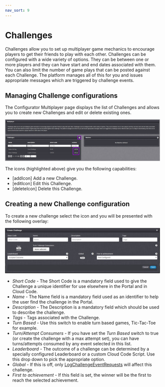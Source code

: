 ```yaml
---
nav_sort: 9
---
```


# Challenges

Challenges allow you to set up multiplayer game mechanics to encourage players to get their friends to play with each other. Challenges can be configured with a wide variety of options. They can be between one or more players and they can have start and end dates associated with them. You can also limit the number of game plays that can be posted against each Challenge. The platform manages all of this for you and issues appropriate messages which are triggered by challenge events.

## Managing Challenge configurations

The Configurator Multiplayer page displays the list of Challenges and allows you to create new Challenges and edit or delete existing ones.

![](img/Challenges/1.png)

The icons (highlighted above) give you the following capabilities:

  * [addIcon] Add a new Challenge.
  * [editIcon] Edit this Challenge.
  * [deleteIcon] Delete this Challenge.

## Creating a new Challenge configuration

To create a new challenge select the icon and you will be presented with the following overlay:

![](img/Challenges/2.jpg)

  * *Short Code* \- The Short Code is a mandatory field used to give the Challenge a unique identifier for use elsewhere in the Portal and in Cloud Code.
  * *Name* \- The Name field is a mandatory field used as an identifier to help the user find the challenge in the Portal.
  * *Description* \- The Description is a mandatory field which should be used to describe the challenge.
  * *Tags* \- Tags associated with the Challenge.
  * *Turn Based* \- Use this switch to enable turn based games, Tic-Tac-Toe for example.
  * *Turn/Attempt Consumers* \- If you have set the *Turn Based* switch to true (or create the challenge with a max attempt set), you can have turns/attempts consumed by any event selected in this list.
  * *Leaderboard* \- The outcome of a challenge can be determined by a specially configured Leaderboard or a custom Cloud Code Script. Use this drop down to pick the appropriate option.
  * *Global* \- If this is off, only [LogChallengeEventRequests](/?p=2234) will affect this challenge.
  * *First to achievement* \- If this field is set, the winner will be the first to reach the selected achievement.
